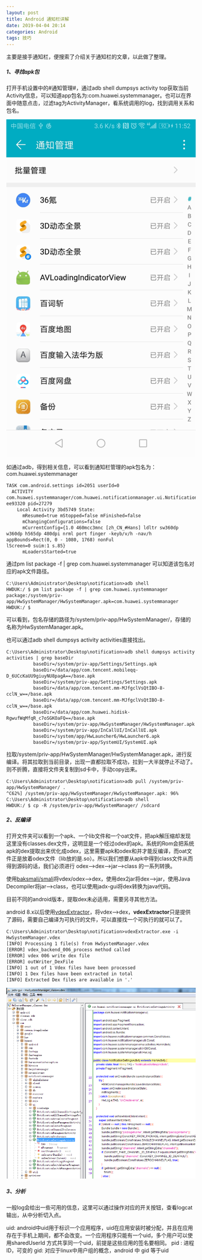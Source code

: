 ```yaml
---
layout: post
title: Android 通知栏详解
date: 2019-04-04 20:14
categories: Android
tags: 技巧
---
```


主要是接手通知栏，便搜索了介绍关于通知栏的文章，以此做了整理。

##### 1、寻找apk包

打开手机设置中的#通知管理#，通过adb shell dumpsys activity top获取当前Activity信息，可以知道app包名为:com.huawei.systemmanager。也可以在界面中随意点击，过滤tag为ActivityManager，看系统调用的log，找到调用关系和包名。

<img src="assets/2019-04-04-android-notification-hw.jpg" style="zoom:60" />

如通过adb，得到相关信息，可以看到通知栏管理的apk包名为：com.huawei.systemmanager

```
TASK com.android.settings id=2051 userId=0
  ACTIVITY com.huawei.systemmanager/com.huawei.notificationmanager.ui.NotificationManagmentActivity ee93320 pid=27279
    Local Activity 3bd5749 State:
      mResumed=true mStopped=false mFinished=false
      mChangingConfigurations=false
      mCurrentConfig={1.0 460mcc3mnc [zh_CN_#Hans] ldltr sw360dp w360dp h565dp 480dpi nrml port finger -keyb/v/h -nav/h appBounds=Rect(0, 0 - 1080, 1768) nonFul
lScreen=0 suim:1 s.85}
      mLoadersStarted=true
```

通过pm list package -f | grep com.huawei.systemmanager 可以知道该包名对应的apk文件路径。

```
C:\Users\Administrator\Desktop\notification>adb shell
HWDUK:/ $ pm list package -f | grep com.huawei.systemmanager
package:/system/priv-app/HwSystemManager/HwSystemManager.apk=com.huawei.systemmanager
HWDUK:/ $
```

可以看到，包名存储的路径为/system/priv-app/HwSystemManager/，存储的名称为HwSystemManager.apk。

也可以通过adb shell dumpsys activity activities直接找出。

```
C:\Users\Administrator\Desktop\notification>adb shell dumpsys activity activities | grep baseDir
          baseDir=/system/priv-app/Settings/Settings.apk
          baseDir=/data/app/com.tencent.mobileqq-D_6UCcKaUU9giuyNU8pagA==/base.apk
          baseDir=/system/priv-app/Settings/Settings.apk
          baseDir=/data/app/com.tencent.mm-MJfgclVsQtIBO-8-cclN_w==/base.apk
          baseDir=/data/app/com.tencent.mm-MJfgclVsQtIBO-8-cclN_w==/base.apk
          baseDir=/data/app/com.huawei.hidisk-RgwufWqMfqR_c7oSGKOaFQ==/base.apk
          baseDir=/system/priv-app/HwSystemManager/HwSystemManager.apk
          baseDir=/system/priv-app/InCallUI/InCallUI.apk
          baseDir=/system/app/HwLauncher6/HwLauncher6.apk
          baseDir=/system/priv-app/SystemUI/SystemUI.apk
```

拉取/system/priv-app/HwSystemManager/HwSystemManager.apk，进行反编译。将其拉取到当前目录，出现一直都拉取不成功，拉到一大半就停止不动了。则不折腾，直接将文件夹复制到sd卡中，手动copy出来。

```
C:\Users\Administrator\Desktop\notification>adb pull /system/priv-app/HwSystemManager/ .
^C62%] /system/priv-app/HwSystemManager/HwSystemManager.apk: 96%
C:\Users\Administrator\Desktop\notification>adb shell
HWDUK:/ $ cp -R /system/priv-app/HwSystemManager/ /sdcard
```

##### 2、反编译

打开文件夹可以看到一个apk、一个lib文件和一个oat文件，把apk解压缩却发现这里没有classes.dex文件，这明显是一个经过odex的apk。系统的Rom会把系统apk的dex提取出来优化成odex，这里需要apk和odex和并才能反编译，而oat文件正是放着odex文件（lib放的是.so）。所以我们想要从apk中得到class文件从而得到源码的话，我们必须进行 odex——>dex——>jar——>class 的一系列转换。

使用[baksmali/smali](https://bitbucket.org/JesusFreke/smali/downloads/)将vdex/odex——>dex，使用dex2jar将dex——>jar，使用Java Decompiler将jar——>class，也可以使用jadx-gui将dex转换为java代码。

目前不同的android版本，提取dex未必适用，需要另寻其他方法。

android 8.x以后使用[vdexExtractor](https://github.com/anestisb/vdexExtractor)，将vdex-->dex，**vdexExtractor**只是提供了源码，需要自己编译为可执行的文件，可以直接找一个可执行的就可以了。

```
C:\Users\Administrator\Desktop\notification>vdexExtractor.exe -i HwSystemManager.vdex
[INFO] Processing 1 file(s) from HwSystemManager.vdex
[ERROR] vdex_backend_006_process method called
[ERROR] vdex 006 write dex file
[ERROR] outWriter_DexFile
[INFO] 1 out of 1 Vdex files have been processed
[INFO] 1 Dex files have been extracted in total
[INFO] Extracted Dex files are available in '.'
```

<img src="assets/2019-04-04-android-app-code.png" style="zoom:0" />



##### 3、分析

 一般log会给出一些可用的信息，这里可以通过操作对应的开关按钮，查看logcat输出，从中分析切入点。

uid:  android中uid用于标识一个应用程序，uid在应用安装时被分配，并且在应用存在于手机上期间，都不会改变。一个应用程序只能有一个uid，多个用户可以使用sharedUserId 方式共享同一个uid，前提是这些应用的签名要相同。
 pid :  进程ID，可变的
 gid:  对应于linux中用户组的概念，android 中 gid 等于uid